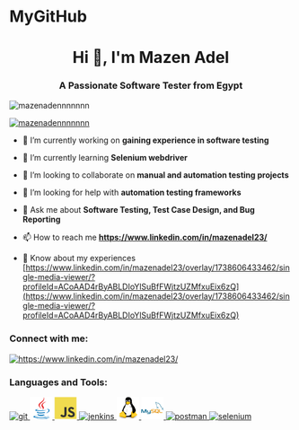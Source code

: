 # MyGitHub
<h1 align="center">Hi 👋, I'm Mazen Adel</h1>
<h3 align="center">A Passionate Software Tester from Egypt</h3>

<p align="left"> <img src="https://komarev.com/ghpvc/?username=mazenadennnnnnn&label=Profile%20views&color=0e75b6&style=flat" alt="mazenadennnnnnn" /> </p>

<p align="left"> <a href="https://github.com/ryo-ma/github-profile-trophy"><img src="https://github-profile-trophy.vercel.app/?username=mazenadennnnnnn" alt="mazenadennnnnnn" /></a> </p>

- 🔭 I’m currently working on **gaining experience in software testing**

- 🌱 I’m currently learning **Selenium webdriver**

- 👯 I’m looking to collaborate on **manual and automation testing projects**

- 🤝 I’m looking for help with **automation testing frameworks**

- 💬 Ask me about **Software Testing, Test Case Design, and Bug Reporting**

- 📫 How to reach me **https://www.linkedin.com/in/mazenadel23/**

- 📄 Know about my experiences [https://www.linkedin.com/in/mazenadel23/overlay/1738606433462/single-media-viewer/?profileId=ACoAAD4rByABLDIoYlSuBfFWjtzUZMfxuEix6zQ](https://www.linkedin.com/in/mazenadel23/overlay/1738606433462/single-media-viewer/?profileId=ACoAAD4rByABLDIoYlSuBfFWjtzUZMfxuEix6zQ)

<h3 align="left">Connect with me:</h3>
<p align="left">
<a href="https://linkedin.com/in/https://www.linkedin.com/in/mazenadel23/" target="blank"><img align="center" src="https://raw.githubusercontent.com/rahuldkjain/github-profile-readme-generator/master/src/images/icons/Social/linked-in-alt.svg" alt="https://www.linkedin.com/in/mazenadel23/" height="30" width="40" /></a>
</p>

<h3 align="left">Languages and Tools:</h3>
<p align="left"> <a href="https://git-scm.com/" target="_blank" rel="noreferrer"> <img src="https://www.vectorlogo.zone/logos/git-scm/git-scm-icon.svg" alt="git" width="40" height="40"/> </a> <a href="https://www.java.com" target="_blank" rel="noreferrer"> <img src="https://raw.githubusercontent.com/devicons/devicon/master/icons/java/java-original.svg" alt="java" width="40" height="40"/> </a> <a href="https://developer.mozilla.org/en-US/docs/Web/JavaScript" target="_blank" rel="noreferrer"> <img src="https://raw.githubusercontent.com/devicons/devicon/master/icons/javascript/javascript-original.svg" alt="javascript" width="40" height="40"/> </a> <a href="https://www.jenkins.io" target="_blank" rel="noreferrer"> <img src="https://www.vectorlogo.zone/logos/jenkins/jenkins-icon.svg" alt="jenkins" width="40" height="40"/> </a> <a href="https://www.linux.org/" target="_blank" rel="noreferrer"> <img src="https://raw.githubusercontent.com/devicons/devicon/master/icons/linux/linux-original.svg" alt="linux" width="40" height="40"/> </a> <a href="https://www.mysql.com/" target="_blank" rel="noreferrer"> <img src="https://raw.githubusercontent.com/devicons/devicon/master/icons/mysql/mysql-original-wordmark.svg" alt="mysql" width="40" height="40"/> </a> <a href="https://postman.com" target="_blank" rel="noreferrer"> <img src="https://www.vectorlogo.zone/logos/getpostman/getpostman-icon.svg" alt="postman" width="40" height="40"/> </a> <a href="https://www.selenium.dev" target="_blank" rel="noreferrer"> <img src="https://raw.githubusercontent.com/detain/svg-logos/780f25886640cef088af994181646db2f6b1a3f8/svg/selenium-logo.svg" alt="selenium" width="40" height="40"/> </a> </p>

